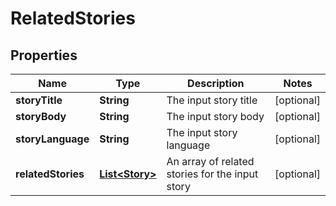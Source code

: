 
# RelatedStories

## Properties
Name | Type | Description | Notes
------------ | ------------- | ------------- | -------------
**storyTitle** | **String** | The input story title |  [optional]
**storyBody** | **String** | The input story body |  [optional]
**storyLanguage** | **String** | The input story language |  [optional]
**relatedStories** | [**List&lt;Story&gt;**](Story.md) | An array of related stories for the input story |  [optional]



